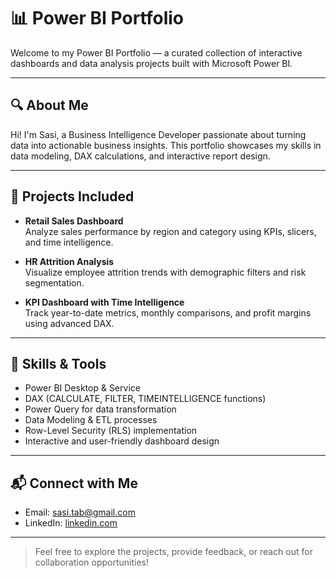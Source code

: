 # 📊 Power BI Portfolio

Welcome to my Power BI Portfolio — a curated collection of interactive dashboards and data analysis projects built with Microsoft Power BI.

---

## 🔍 About Me

Hi! I'm Sasi, a Business Intelligence Developer passionate about turning data into actionable business insights. This portfolio showcases my skills in data modeling, DAX calculations, and interactive report design.

---

## 📁 Projects Included

- **Retail Sales Dashboard**  
  Analyze sales performance by region and category using KPIs, slicers, and time intelligence.

- **HR Attrition Analysis**  
  Visualize employee attrition trends with demographic filters and risk segmentation.

- **KPI Dashboard with Time Intelligence**  
  Track year-to-date metrics, monthly comparisons, and profit margins using advanced DAX.

---

## 🧰 Skills & Tools

- Power BI Desktop & Service  
- DAX (CALCULATE, FILTER, TIMEINTELLIGENCE functions)  
- Power Query for data transformation  
- Data Modeling & ETL processes  
- Row-Level Security (RLS) implementation  
- Interactive and user-friendly dashboard design  

---

## 📬 Connect with Me

- Email: sasi.tab@gmail.com  
- LinkedIn: [linkedin.com](https://www.linkedin.com/in/sasikala-nandha-kishore-541437232/) 

---

> Feel free to explore the projects, provide feedback, or reach out for collaboration opportunities!
